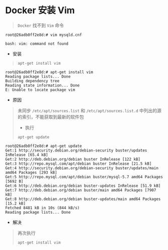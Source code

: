 # Docker 安装 Vim

> `Docker` 找不到 `Vim` 命令

```
root@26adb0ff2e8d:# vim mysqld.cnf

bash: vim: command not found
```

- 安装

> `apt-get install vim`

```
root@26adb0ff2e8d:# apt-get install vim
Reading package lists... Done
Building dependency tree
Reading state information... Done
E: Unable to locate package vim
```

- 原因

> 未同步 `/etc/apt/sources.list` 和 `/etc/apt/sources.list.d`  中列出的源的索引，不能获取到最新的软件包
>
> - 执行
>
> `apt-get update`

```
root@26adb0ff2e8d:# apt-get update
Get:1 http://security.debian.org/debian-security buster/updates InRelease [65.4 kB]
Get:2 http://deb.debian.org/debian buster InRelease [122 kB]
Get:3 http://repo.mysql.com/apt/debian buster InRelease [21.5 kB]
Get:4 http://security.debian.org/debian-security buster/updates/main amd64 Packages [293 kB]
Get:5 http://repo.mysql.com/apt/debian buster/mysql-5.7 amd64 Packages [5692 B]
Get:6 http://deb.debian.org/debian buster-updates InRelease [51.9 kB]
Get:7 http://deb.debian.org/debian buster/main amd64 Packages [7907 kB]
Get:8 http://deb.debian.org/debian buster-updates/main amd64 Packages [15.2 kB]
Fetched 8481 kB in 10s (844 kB/s)
Reading package lists... Done
```

- 解决

> 再次执行
>
> `apt-get install vim`
